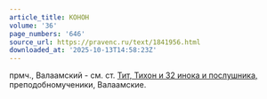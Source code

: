 ```yaml
---
article_title: КОНОН
volume: '36'
page_numbers: '646'
source_url: https://pravenc.ru/text/1841956.html
downloaded_at: '2025-10-13T14:58:23Z'
---
```


прмч., Валаамский - см. ст. [Тит, Тихон и 32 инока и послушника,](<https://pravenc.ru/text/Тит  Тихон и 32 инока и послушника .html>) преподобномученики, Валаамские.
